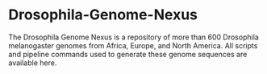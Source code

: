 Drosophila-Genome-Nexus
=======================

The Drosophila Genome Nexus is a repository of more than 600 Drosophila melanogaster genomes from Africa, Europe, and North America. All scripts and pipeline commands used to generate these genome sequences are available here.
